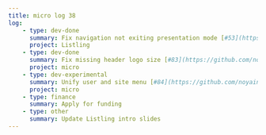 ```yaml
---
title: micro log 38
log:
    - type: dev-done
      summary: Fix navigation not exiting presentation mode [#53](https://github.com/noyainrain/listling/issues/53)
      project: Listling
    - type: dev-done
      summary: Fix missing header logo size [#83](https://github.com/noyainrain/micro/issues/83)
      project: micro
    - type: dev-experimental
      summary: Unify user and site menu [#84](https://github.com/noyainrain/micro/issues/84)
      project: micro
    - type: finance
      summary: Apply for funding
    - type: other
      summary: Update Listling intro slides
---
```

